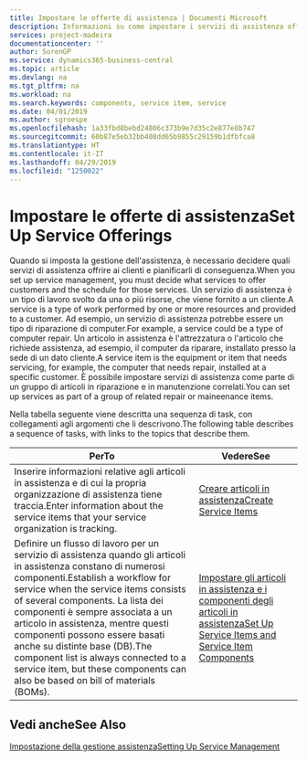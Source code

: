 ```yaml
---
title: Impostare le offerte di assistenza | Documenti Microsoft
description: Informazioni su come impostare i servizi di assistenza offerti ai clienti.
services: project-madeira
documentationcenter: ''
author: SorenGP
ms.service: dynamics365-business-central
ms.topic: article
ms.devlang: na
ms.tgt_pltfrm: na
ms.workload: na
ms.search.keywords: components, service item, service
ms.date: 04/01/2019
ms.author: sgroespe
ms.openlocfilehash: 1a33fbd8bebd24806c373b9e7d35c2e877e8b747
ms.sourcegitcommit: 60b87e5eb32bb408dd65b9855c29159b1dfbfca8
ms.translationtype: HT
ms.contentlocale: it-IT
ms.lasthandoff: 04/29/2019
ms.locfileid: "1250022"
---
```

# <a name="set-up-service-offerings"></a><span data-ttu-id="74fdb-103">Impostare le offerte di assistenza</span><span class="sxs-lookup"><span data-stu-id="74fdb-103">Set Up Service Offerings</span></span>
<span data-ttu-id="74fdb-104">Quando si imposta la gestione dell'assistenza, è necessario decidere quali servizi di assistenza offrire ai clienti e pianificarli di conseguenza.</span><span class="sxs-lookup"><span data-stu-id="74fdb-104">When you set up service management, you must decide what services to offer customers and the schedule for those services.</span></span> <span data-ttu-id="74fdb-105">Un servizio di assistenza è un tipo di lavoro svolto da una o più risorse, che viene fornito a un cliente.</span><span class="sxs-lookup"><span data-stu-id="74fdb-105">A service is a type of work performed by one or more resources and provided to a customer.</span></span> <span data-ttu-id="74fdb-106">Ad esempio, un servizio di assistenza potrebbe essere un tipo di riparazione di computer.</span><span class="sxs-lookup"><span data-stu-id="74fdb-106">For example, a service could be a type of computer repair.</span></span> <span data-ttu-id="74fdb-107">Un articolo in assistenza è l'attrezzatura o l'articolo che richiede assistenza, ad esempio, il computer da riparare, installato presso la sede di un dato cliente.</span><span class="sxs-lookup"><span data-stu-id="74fdb-107">A service item is the equipment or item that needs servicing, for example, the computer that needs repair, installed at a specific customer.</span></span> <span data-ttu-id="74fdb-108">È possibile impostare servizi di assistenza come parte di un gruppo di articoli in riparazione e in manutenzione correlati.</span><span class="sxs-lookup"><span data-stu-id="74fdb-108">You can set up services as part of a group of related repair or maineenance items.</span></span>  
  
<span data-ttu-id="74fdb-109">Nella tabella seguente viene descritta una sequenza di task, con collegamenti agli argomenti che li descrivono.</span><span class="sxs-lookup"><span data-stu-id="74fdb-109">The following table describes a sequence of tasks, with links to the topics that describe them.</span></span>  
  
|<span data-ttu-id="74fdb-110">**Per**</span><span class="sxs-lookup"><span data-stu-id="74fdb-110">**To**</span></span>|<span data-ttu-id="74fdb-111">**Vedere**</span><span class="sxs-lookup"><span data-stu-id="74fdb-111">**See**</span></span>|  
|------------|-------------|  
|<span data-ttu-id="74fdb-112">Inserire informazioni relative agli articoli in assistenza e di cui la propria organizzazione di assistenza tiene traccia.</span><span class="sxs-lookup"><span data-stu-id="74fdb-112">Enter information about the service items that your service organization is tracking.</span></span>|[<span data-ttu-id="74fdb-113">Creare articoli in assistenza</span><span class="sxs-lookup"><span data-stu-id="74fdb-113">Create Service Items</span></span>](service-how-to-create-service-items.md)|  
|<span data-ttu-id="74fdb-114">Definire un flusso di lavoro per un servizio di assistenza quando gli articoli in assistenza constano di numerosi componenti.</span><span class="sxs-lookup"><span data-stu-id="74fdb-114">Establish a workflow for service when the service items consists of several components.</span></span> <span data-ttu-id="74fdb-115">La lista dei componenti è sempre associata a un articolo in assistenza, mentre questi componenti possono essere basati anche su distinte base (DB).</span><span class="sxs-lookup"><span data-stu-id="74fdb-115">The component list is always connected to a service item, but these components can also be based on bill of materials (BOMs).</span></span>|[<span data-ttu-id="74fdb-116">Impostare gli articoli in assistenza e i componenti degli articoli in assistenza</span><span class="sxs-lookup"><span data-stu-id="74fdb-116">Set Up Service Items and Service Item Components</span></span>](service-how-setup-service-items.md)|  
  
## <a name="see-also"></a><span data-ttu-id="74fdb-117">Vedi anche</span><span class="sxs-lookup"><span data-stu-id="74fdb-117">See Also</span></span>  
[<span data-ttu-id="74fdb-118">Impostazione della gestione assistenza</span><span class="sxs-lookup"><span data-stu-id="74fdb-118">Setting Up Service Management</span></span>](service-setup-service.md)   